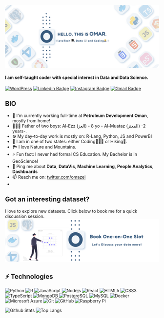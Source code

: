 ![Banner](https://github.com/Ozeidi/ozeidi/blob/main/Banner.png?raw=true)

#### I am self-taught coder with special interest in Data and Data Science.
[![WordPress](https://img.shields.io/badge/WordPress-%23117AC9.svg?style=flat-square&logo=WordPress&logoColor=white&link=https://www.ozeidi.wordpress.com/)](https://www.ozeidi.wordpress.com/)
[![Linkedin Badge](https://img.shields.io/badge/-ozeidi-blue?style=flat-square&logo=Linkedin&logoColor=white&link=https://www.linkedin.com/in/omar-al-zeidi-1ba71567/)](https://www.linkedin.com/in/omar-al-zeidi-1ba71567/)
[![Instagram Badge](https://img.shields.io/badge/-omazei-purple?style=flat-square&logo=instagram&logoColor=white&link=https://instagram.com/omazei/)](https://instagram.com/omazei)
[![Gmail Badge](https://img.shields.io/badge/-ozeidi91@gmail.com-c14438?style=flat-square&logo=Gmail&logoColor=white&link=mailto:ozeidi91@gmail.com)](mailto:ozeidi91@gmail.com)




## BIO

- 🏢 I'm currently working full-time at **Petroleum Development Oman**, mostly from home!
- 👨‍👩‍👧 Father of two boys: Al-Ezz (العز) - 8 yo - Al-Muataz (المعتز) -2 years-.
- ⚙️ My day-to-day work is mostly on: R-Lang, Python, JS and PowerBI
- 👾 I am in one of two states: either Coding👨🏾‍💻 or Hiking🥾.
- 🏞️ I love Nature and Mountains.
- ⚡️ Fun fact: I never had formal CS Education. My Bachelor is in GeoScience! 
- 💬 Ping me about **Data**, **DataVis**, **Machine Learning**, **People Analytics**, **Dashboards**
- 📫 Reach me on: [twitter.com/omazei](https://twitter.com/omazei)
- 
## Got an interesting dataset?
I love to explore new datasets. Click below to book me for a quick discussion session.
[![calendly](https://github.com/Ozeidi/ozeidi/blob/main/Calendly%20(Medium).png?raw=true)](https://calendly.com/ozeidi/30min)

## ⚡ Technologies
![Python](https://img.shields.io/badge/-Python-black?style=flat-square&logo=Python)
![R](https://img.shields.io/badge/-R-black?style=flat-square&logo=R)
![JavaScript](https://img.shields.io/badge/-JavaScript-black?style=flat-square&logo=javascript)
![Nodejs](https://img.shields.io/badge/-Nodejs-black?style=flat-square&logo=Node.js)
![React](https://img.shields.io/badge/-React-black?style=flat-square&logo=react)
![HTML5](https://img.shields.io/badge/-HTML5-E34F26?style=flat-square&logo=html5&logoColor=white)
![CSS3](https://img.shields.io/badge/-CSS3-1572B6?style=flat-square&logo=css3)
![TypeScript](https://img.shields.io/badge/-TypeScript-007ACC?style=flat-square&logo=typescript)
![MongoDB](https://img.shields.io/badge/-MongoDB-black?style=flat-square&logo=mongodb)
![PostgreSQL](https://img.shields.io/badge/-PostgreSQL-336791?style=flat-square&logo=postgresql)
![MySQL](https://img.shields.io/badge/-MySQL-black?style=flat-square&logo=mysql)
![Docker](https://img.shields.io/badge/-Docker-black?style=flat-square&logo=docker)
![Microsoft Azure](https://img.shields.io/badge/Microsoft%20Azure-232F7E?style=flat-square&logo=microsoft-azure)
![Git](https://img.shields.io/badge/-Git-black?style=flat-square&logo=git)
![GitHub](https://img.shields.io/badge/-GitHub-181717?style=flat-square&logo=github)
![Raspberry Pi](https://img.shields.io/badge/-Raspberry%20Pi-C51A4A?style=flat-square&logo=Raspberry-Pi)

![Github Stats](https://github-readme-stats.vercel.app/api?username=ozeidi&count_private=true&show_icons=true&include_all_commits=true)
![Top Langs](https://github-readme-stats.vercel.app/api/top-langs/?username=ozeidi&hide=TeX&layout=compact)
